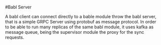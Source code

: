 #Babl Server

A babl client can connect directly to a bable module throw the babl server, that is a simple GRPC Server using protobuf as message protocol. In order to be able to run many replicas of the same babl module, it uses kafka as message queue, being the supervisor module the proxy for the sync requests.
